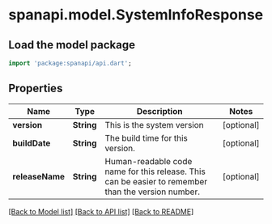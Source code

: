 # spanapi.model.SystemInfoResponse

## Load the model package
```dart
import 'package:spanapi/api.dart';
```

## Properties
Name | Type | Description | Notes
------------ | ------------- | ------------- | -------------
**version** | **String** | This is the system version | [optional] 
**buildDate** | **String** | The build time for this version. | [optional] 
**releaseName** | **String** | Human-readable code name for this release. This can be easier to remember than the version number. | [optional] 

[[Back to Model list]](../README.md#documentation-for-models) [[Back to API list]](../README.md#documentation-for-api-endpoints) [[Back to README]](../README.md)


